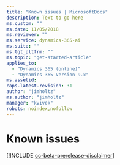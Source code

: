 ```yaml
---
title: "Known issues | MicrosoftDocs"
description: Text to go here
ms.custom: ""
ms.date: 11/05/2018
ms.reviewer: ""
ms.service: dynamics-365-ai
ms.suite: ""
ms.tgt_pltfrm: ""
ms.topic: "get-started-article"
applies_to: 
  - "Dynamics 365 (online)"
  - "Dynamics 365 Version 9.x"
ms.assetid: 
caps.latest.revision: 31
author: "jimholtz"
ms.author: "jimholtz"
manager: "kvivek"
robots: noindex,nofollow
---
```

# Known issues

[!INCLUDE [cc-beta-prerelease-disclaimer](../includes/cc-beta-prerelease-disclaimer.md)]

